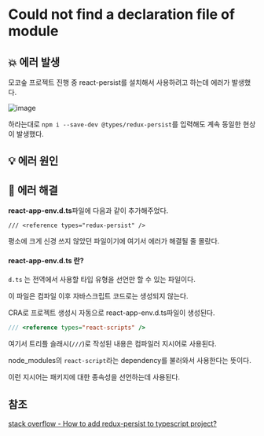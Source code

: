 # Could not find a declaration file of module

## 💥 에러 발생

모코숲 프로젝트 진행 중 react-persist를 설치해서 사용하려고 하는데 에러가 발생했다.

![image](https://user-images.githubusercontent.com/56298540/221556374-51594fbe-1461-47b3-abcb-9e9e023e9374.png)

하라는대로 `npm i --save-dev @types/redux-persist`를 입력해도 계속 동일한 현상이 발생했다.

## :bulb: 에러 원인

## 🔨 에러 해결

**react-app-env.d.ts**파일에 다음과 같이 추가해주었다.

```
/// <reference types="redux-persist" />
```

평소에 크게 신경 쓰지 않았던 파일이기에 여기서 에러가 해결될 줄 몰랐다.

#### react-app-env.d.ts 란?

`d.ts` 는 전역에서 사용할 타입 유형을 선언만 할 수 있는 파일이다.

이 파일은 컴파일 이후 자바스크립트 코드로는 생성되지 않는다.

CRA로 프로젝트 생성시 자동으로 react-app-env.d.ts파일이 생성된다.

```ts
/// <reference types="react-scripts" />
```

여기서 트리플 슬래시(`///`)로 작성된 내용은 컴파일러 지시어로 사용된다.

node_modules의 `react-script`라는 dependency를 불러와서 사용한다는 뜻이다.

이런 지시어는 패키지에 대한 종속성을 선언하는데 사용된다.

## 참조

[stack overflow - How to add redux-persist to typescript project?](https://stackoverflow.com/questions/59874937/how-to-add-redux-persist-to-typescript-project)
